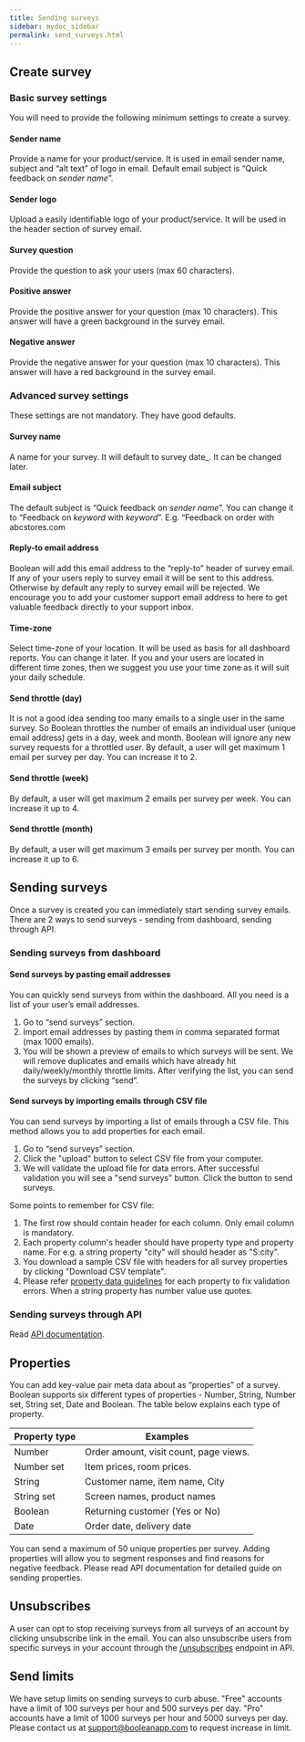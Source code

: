 ```yaml
---
title: Sending surveys
sidebar: mydoc_sidebar
permalink: send_surveys.html
---
```


## Create survey

### Basic survey settings

You will need to provide the following minimum settings to create a survey. 

#### Sender name
	
Provide a name for your product/service. It is used in email sender name, subject and “alt text” of logo in email. Default email subject is “Quick feedback on _sender name_”. 

#### Sender logo

Upload a easily identifiable logo of your product/service. It will be used in the header section of survey email. 

#### Survey question

Provide the question to ask your users (max 60 characters).

#### Positive answer

Provide the positive answer for your question (max 10 characters). This answer will have a green background in the survey email.

#### Negative answer

Provide the negative answer for your question (max 10 characters). This answer will have a red background in the survey email.

### Advanced survey settings

These settings are not mandatory. They have good defaults.

#### Survey name

A name for your survey. It will default to survey date_. It can be changed later.

#### Email subject

The default subject is “Quick feedback on _sender name_”. You can change it to “Feedback on _keyword_ with _keyword_”. E.g. “Feedback on order with abcstores.com

#### Reply-to email address

Boolean will add this email address to the “reply-to” header of survey email. If any of your users reply to survey email it will be sent to this address. Otherwise by default any reply to survey email will be rejected. We encourage you to add your customer support email address to here to get valuable feedback directly to your support inbox.

#### Time-zone

Select time-zone of your location. It will be used as basis for all dashboard reports. You can change it later. If you and your users are located in different time zones, then we suggest you use your time zone as it will suit your daily schedule. 

#### Send throttle (day)

It is not a good idea sending too many emails to a single user in the same survey. So Boolean throttles the number of emails an individual user (unique email address) gets in a day, week and month. Boolean will ignore any new survey requests for a throttled user. By default, a user will get maximum 1 email per survey per day. You can increase it to 2. 

#### Send throttle (week)

By default, a user will get maximum 2 emails per survey per week. You can increase it up to 4.

#### Send throttle (month)

By default, a user will get maximum 3 emails per survey per month. You can increase it up to 6.

## Sending surveys

Once a survey is created you can immediately start sending survey emails. There are 2 ways to send surveys - sending from dashboard, sending through API.

### Sending surveys from dashboard

#### Send surveys by pasting email addresses

You can quickly send surveys from within the dashboard. All you need is a list of your user’s email addresses. 
1.	Go to “send surveys” section.
2.	Import email addresses by pasting them in comma separated format (max 1000 emails).
3.	You will be shown a preview of emails to which surveys will be sent. We will remove duplicates and emails which have already hit daily/weekly/monthly throttle limits. After verifying the list, you can send the surveys by clicking “send”.

#### Send surveys by importing emails through CSV file

You can send surveys by importing a list of emails through a CSV file. This method allows you to add properties for each email.
1.	Go to “send surveys” section.
2. 	Click the "upload" button to select CSV file from your computer.
3. 	We will validate the upload file for data errors. After successful validation you will see a "send surveys" button. Click the button to send surveys.

Some points to remember for CSV file:
1. The first row should contain header for each column. Only email column is mandatory.
2. Each property column's header should have property type and property name. For e.g. a string property "city" will should header as "S:city".
3. You download a sample CSV file with headers for all survey properties by clicking "Download CSV template".
4. Please refer [property data guidelines](/docs/v1_messages.html#property-data-types) for each property to fix validation errors. When a string property has number value use quotes.


### Sending surveys through API

Read [API documentation](/docs/v1_messages.html).

## Properties

You can add key-value pair meta data about as “properties” of a survey. Boolean supports six different types of properties - Number, String, Number set, String set, Date and Boolean. The table below explains each type of property.

|Property type|Examples|
|-------------|--------|
|Number|Order amount, visit count, page views.|
|Number set|Item prices, room prices.|
|String|Customer name, item name, City|
|String set|Screen names, product names|
|Boolean|Returning customer (Yes or No)|
|Date|Order date, delivery date|


You can send a maximum of 50 unique properties per survey. Adding properties will allow you to segment responses and find reasons for negative feedback. Please read API documentation for detailed guide on sending properties.

## Unsubscribes

A user can opt to stop receiving surveys from all surveys of an account by clicking unsubscribe link in the email. You can also unsubscribe users from specific surveys in your account through the [/unsubscribes](/docs/v1_unsubscribes.html) endpoint in API.

## Send limits

We have setup limits on sending surveys to curb abuse. "Free" accounts have a limit of 100 surveys per hour and 500 surveys per day. "Pro" accounts have a limit of 1000 surveys per hour and 5000 surveys per day. Please contact us at support@booleanapp.com to request increase in limit.
